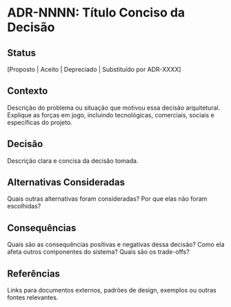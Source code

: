# ADR-NNNN: Título Conciso da Decisão

## Status

[Proposto | Aceito | Depreciado | Substituído por ADR-XXXX]

## Contexto

Descrição do problema ou situação que motivou essa decisão arquitetural.
Explique as forças em jogo, incluindo tecnológicas, comerciais, sociais e
específicas do projeto.

## Decisão

Descrição clara e concisa da decisão tomada.

## Alternativas Consideradas

Quais outras alternativas foram consideradas? Por que elas não foram escolhidas?

## Consequências

Quais são as consequências positivas e negativas dessa decisão?
Como ela afeta outros componentes do sistema?
Quais são os trade-offs?

## Referências

Links para documentos externos, padrões de design, exemplos ou outras fontes relevantes.
